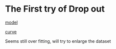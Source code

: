 # The First try of Drop out 

[model](./model.py)

[curve](./figure_1.png)

Seems still over fitting, will try to enlarge the dataset
